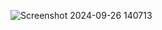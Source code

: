 ![Screenshot 2024-09-26 140713](https://github.com/user-attachments/assets/875ee0ba-4b7c-4fc9-9159-337dcfb918bc)
